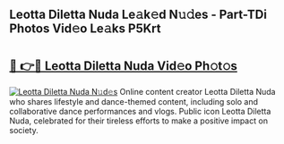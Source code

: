 ## Leotta Diletta Nuda Le𝚊k𝚎d N𝚞𝚍es - Part-TDi Photos Vid𝚎o Le𝚊ks P5Krt

# <h2><a href="http://fbbfp9f.evod.top/?m=Leotta+Diletta+Nuda">🔗 👉🔴 Leotta Diletta Nuda Vid𝚎o Ph𝚘t𝚘s</a></h2>

[![Leotta Diletta Nuda N𝚞d𝚎s](https://i.imgur.com/8V9OHl7.gif)](http://fbbfp9f.evod.top/?m=Leotta+Diletta+Nuda)
Online content creator Leotta Diletta Nuda who shares lifestyle and dance-themed content, including solo and collaborative dance performances and vlogs. Public icon Leotta Diletta Nuda, celebrated for their tireless efforts to make a positive impact on society. 
